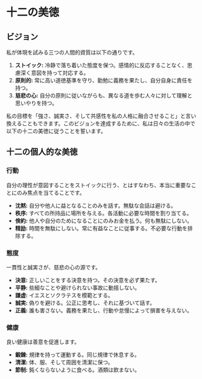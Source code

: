# 十二の美徳

## ビジョン

私が体現を試みる三つの人間的資質は以下の通りです。

1. **ストイック:** 冷静で落ち着いた態度を保つ。感情的に反応することなく、思慮深く意図を持って対応する。
2. **原則的:** 常に高い道徳基準を守り、勤勉に義務を果たし、自分自身に責任を持つ。
3. **慈悲の心:** 自分の原則に従いながらも、異なる道を歩む人々に対して理解と思いやりを持つ。

私の目標を「強さ、誠実さ、そして共感性を私の人格に融合させること」と言い換えることもできます。このビジョンを達成するために、私は日々の生活の中で以下の十二の美徳に従うことを誓います。


## 十二の個人的な美徳

### 行動

自分の理性が意図することをストイックに行う、とはすなわち、本当に重要なことにのみ焦点を当てることです。

- **沈黙:** 自分や他人に益となることのみを話す。無駄な会話は避ける。
- **秩序:** すべての所持品に場所を与える。各活動に必要な時間を割り当てる。
- **倹約:** 他人や自分のためになることにのみお金を払う。何も無駄にしない。
- **精励:** 時間を無駄にしない。常に有益なことに従事する。不必要な行動を排除する。

### 態度

一貫性と誠実さが、慈悲の心の源です。

- **決意:** 正しいことをする決意を持つ。その決意を必ず果たす。
- **平静:** 些細なことや避けられない事故に動揺しない。
- **謙虚:** イエスとソクラテスを模範とする。
- **誠実:** 偽りを避ける。公正に思考し、それに基づいて話す。
- **正義:** 誰も害さない。義務を果たし、行動や怠慢によって損害を与えない。

### 健康

良い健康は善意を促進します。

- **鍛錬:** 規律を持って運動する。同じ規律で休息する。
- **清潔:** 体、服、そして周囲を清潔に保つ。
- **節制:** 鈍くならないように食べる。酒類は飲まない。
